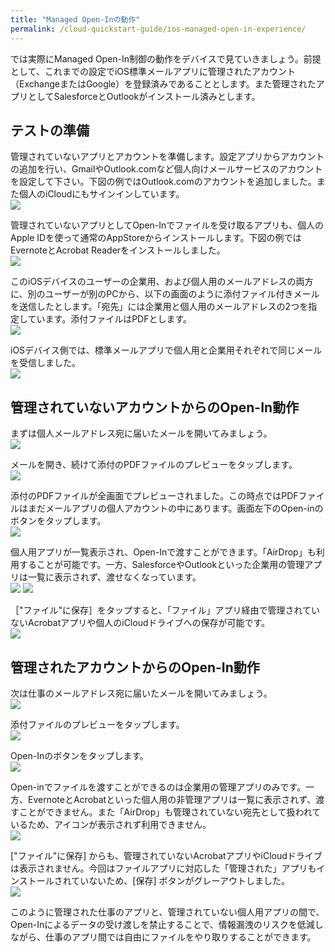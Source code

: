 ```yaml
---
title: "Managed Open-Inの動作"
permalink: /cloud-quickstart-guide/ios-managed-open-in-experience/
---
```

では実際にManaged Open-In制御の動作をデバイスで見ていきましょう。前提として、これまでの設定でiOS標準メールアプリに管理されたアカウント（ExchangeまたはGoogle）を登録済みであることとします。また管理されたアプリとしてSalesforceとOutlookがインストール済みとします。

## テストの準備

管理されていないアプリとアカウントを準備します。設定アプリからアカウントの追加を行い、GmailやOutlook.comなど個人向けメールサービスのアカウントを設定して下さい。下図の例ではOutlook.comのアカウントを追加しました。また個人のiCloudにもサインインしています。  
![](/assets/cloud-quickstart-guide/images/5F2B3C70-B2A0-46B6-A419-DE3E93D0545B.png)

管理されていないアプリとしてOpen-Inでファイルを受け取るアプリも、個人のApple IDを使って通常のAppStoreからインストールします。下図の例ではEvernoteとAcrobat Readerをインストールしました。  
![](/assets/cloud-quickstart-guide/images/8D3D5EAD-8100-4719-8B98-5E27F24F8FBC.png)

このiOSデバイスのユーザーの企業用、および個人用のメールアドレスの両方に、別のユーザーが別のPCから、以下の画面のように添付ファイル付きメールを送信したとします。「宛先」には企業用と個人用のメールアドレスの2つを指定しています。添付ファイルはPDFとします。  
![](/assets/cloud-quickstart-guide/images/8006524F-726A-4891-9E25-BD0C4ABBE653.png)

iOSデバイス側では、標準メールアプリで個人用と企業用それぞれで同じメールを受信しました。  
![](/assets/cloud-quickstart-guide/images/35CB4132-2E21-4E12-BADE-16895407DAB5.png)

## 管理されていないアカウントからのOpen-In動作

まずは個人メールアドレス宛に届いたメールを開いてみましょう。  
![](/assets/cloud-quickstart-guide/images/17A9B970-4173-404B-9EB8-08CB1828A69D.png)

メールを開き、続けて添付のPDFファイルのプレビューをタップします。  
![](/assets/cloud-quickstart-guide/images/5E9E9B69-F1D9-426A-BFCD-D0E6D32306A9.png)

添付のPDFファイルが全画面でプレビューされました。この時点ではPDFファイルはまだメールアプリの個人アカウントの中にあります。画面左下のOpen-inのボタンをタップします。  
![](/assets/cloud-quickstart-guide/images/DCAE36C5-F700-4F14-BB9F-AC111FA95C33.png)

個人用アプリが一覧表示され、Open-Inで渡すことができます。「AirDrop」も利用することが可能です。一方、SalesforceやOutlookといった企業用の管理アプリは一覧に表示されず、渡せなくなっています。  
![](/assets/cloud-quickstart-guide/images/FD1C41E9-DA03-422F-821A-2AE19EDB7213.png)
![](/assets/cloud-quickstart-guide/images/D3AEE9ED-5C69-4017-926E-6FCBD5D8A26A.png)

［"ファイル"に保存］をタップすると、「ファイル」アプリ経由で管理されていないAcrobatアプリや個人のiCloudドライブへの保存が可能です。  
![](/assets/cloud-quickstart-guide/images/0B35B672-A21A-481D-8358-C14B4B9E5F18.png)

## 管理されたアカウントからのOpen-In動作

次は仕事のメールアドレス宛に届いたメールを開いてみましょう。  
![](/assets/cloud-quickstart-guide/images/0C8A286A-578E-47CF-A89D-389B0043EC73.png)

添付ファイルのプレビューをタップします。  
![](/assets/cloud-quickstart-guide/images/4C645D51-AC05-4722-91F3-7C7DFF5B2AFB.png)

Open-Inのボタンをタップします。  
![](/assets/cloud-quickstart-guide/images/1DF3203A-9B3D-43CB-966F-DE3E2CA86F4F.png)

Open-inでファイルを渡すことができるのは企業用の管理アプリのみです。一方、EvernoteとAcrobatといった個人用の非管理アプリは一覧に表示されず、渡すことができません。また「AirDrop」も管理されていない宛先として扱われているため、アイコンが表示されず利用できません。  
![](/assets/cloud-quickstart-guide/images/BE3C5D96-6515-4007-AF45-B0DD4E16303F.png)

["ファイル"に保存] からも、管理されていないAcrobatアプリやiCloudドライブは表示されません。今回はファイルアプリに対応した「管理された」アプリもインストールされていないため、[保存] ボタンがグレーアウトしました。  
![](/assets/cloud-quickstart-guide/images/43E5C0CF-377D-4FBA-8736-60218B54BAFF.png)

このように管理された仕事のアプリと、管理されていない個人用アプリの間で、Open-Inによるデータの受け渡しを禁止することで、情報漏洩のリスクを低減しながら、仕事のアプリ間では自由にファイルをやり取りすることができます。

